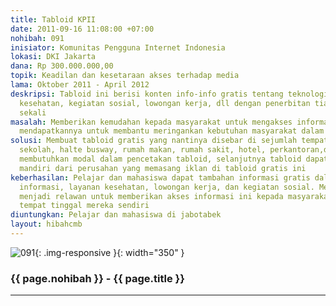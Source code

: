 ```yaml
---
title: Tabloid KPII
date: 2011-09-16 11:08:00 +07:00
nohibah: 091
inisiator: Komunitas Pengguna Internet Indonesia
lokasi: DKI Jakarta
dana: Rp 300.000.000,00
topik: Keadilan dan kesetaraan akses terhadap media
lama: Oktober 2011 - April 2012
deskripsi: Tabloid ini berisi konten info-info gratis tentang teknologi informasi,
  kesehatan, kegiatan sosial, lowongan kerja, dll dengan penerbitan tiap seminggu
  sekali
masalah: Memberikan kemudahan kepada masyarakat untuk mengakses informasi gratis dan
  mendapatkannya untuk membantu meringankan kebutuhan masyarakat dalam kehidupan kesehariannya
solusi: Membuat tabloid gratis yang nantinya disebar di sejumlah tempat umum, seperti
  sekolah, halte busway, rumah makan, rumah sakit, hotel, perkantoran,dll. Untuk awalnya
  membutuhkan modal dalam pencetakan tabloid, selanjutnya tabloid dapat terbit secara
  mandiri dari perusahan yang memasang iklan di tabloid gratis ini
keberhasilan: Pelajar dan mahasiswa dapat tambahan informasi gratis dalam bidang teknologi
  informasi, layanan kesehatan, lowongan kerja, dan kegiatan sosial. Mereka juga dapat
  menjadi relawan untuk memberikan akses informasi ini kepada masyarakat di lingkungan
  tempat tinggal mereka sendiri
diuntungkan: Pelajar dan mahasiswa di jabotabek
layout: hibahcmb
---
```


![091](/static/img/hibahcmb/091.png){: .img-responsive }{: width="350" }

### {{ page.nohibah }} - {{ page.title }}

---
